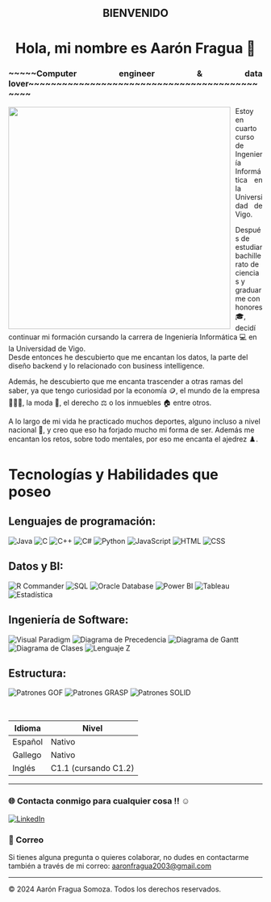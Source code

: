 <h2 align="center">BIENVENIDO</h1>

<h1 align="center">Hola, mi nombre es Aarón Fragua 👋</h1>

<h3 align="justify">~~~~~Computer engineer & data lover~~~~~~~~~~~~~~~~~~~~~~~~~~~~~~~~~~~~~~~~~~~~~</h3>

<p align="left">
  <img src="https://media4.giphy.com/media/v1.Y2lkPTc5MGI3NjExaWJ0c2RpdDgxbXVvOHA3OGZqYmt5N2lsczltN3B4aTFuYmplMjB5aSZlcD12MV9pbnRlcm5hbF9naWZfYnlfaWQmY3Q9Zw/qgQUggAC3Pfv687qPC/giphy.webp" width="440" align="left" style="margin-right: 10px;" />
 
<p align="justify">
Estoy en cuarto curso de Ingeniería Informática en la Universidad de Vigo.

Después de estudiar bachillerato de ciencias y graduarme con honores 🎓, decidí continuar mi formación cursando la carrera de Ingeniería Informática 💻 en la Universidad de Vigo.
</br>
Desde entonces he descubierto que me encantan los datos, la parte del diseño backend y lo relacionado con business intelligence.
</br>

Además, he descubierto que me encanta trascender a otras ramas del saber, ya que tengo curiosidad por la economía 🪙, el mundo de la empresa 🧑🏻‍💼, la moda 👔, el derecho ⚖️ o los inmuebles 🏠 entre otros.

A lo largo de mi vida he practicado muchos deportes, alguno incluso a nivel nacional 🥇, y creo que eso ha forjado mucho mi forma de ser. Además me encantan los retos, sobre todo mentales, por eso me encanta el ajedrez ♟️.
</p>
</p>



# Tecnologías y Habilidades que poseo
## Lenguajes de programación:
 ![Java](https://img.shields.io/badge/Java-ED8B00?style=for-the-badge&logo=java&logoColor=white)
 ![C](https://img.shields.io/badge/C-000000?style=for-the-badge&logo=c&logoColor=white)
 ![C++](https://img.shields.io/badge/C%2B%2B-00599C?style=for-the-badge&logo=cplusplus&logoColor=white)
 ![C#](https://img.shields.io/badge/C%23-239120?style=for-the-badge&logo=csharp&logoColor=white)
 ![Python](https://img.shields.io/badge/Python-3776AB?style=for-the-badge&logo=python&logoColor=white)
 ![JavaScript](https://img.shields.io/badge/JavaScript-F7DF1E?style=for-the-badge&logo=javascript&logoColor=black)
 ![HTML](https://img.shields.io/badge/HTML-E34F26?style=for-the-badge&logo=html5&logoColor=white)
 ![CSS](https://img.shields.io/badge/CSS-1572B6?style=for-the-badge&logo=css3&logoColor=white)

## Datos y BI:
![R Commander](https://img.shields.io/badge/R%20Commander-76A05B?style=for-the-badge&logo=r&logoColor=white)
![SQL](https://img.shields.io/badge/SQL-4479A1?style=for-the-badge&logo=sqlite&logoColor=white)
![Oracle Database](https://img.shields.io/badge/Oracle%20Database-F80000?style=for-the-badge&logo=oracle&logoColor=white)
![Power BI](https://img.shields.io/badge/Power%20BI-F2C94C?style=for-the-badge&logo=powerbi&logoColor=white)
![Tableau](https://img.shields.io/badge/Tableau-E97627?style=for-the-badge&logo=tableau&logoColor=white)
![Estadística](https://img.shields.io/badge/Estad%C3%ADstica-0072B9?style=for-the-badge&logo=data:image/png;base64,iVBORw0KGgoAAAANSUhEUgAAABAAAAAQCAYAAAAf8/9hAAABxklEQVR42mJ8///B/0MUSgeMys2H4AgJMDEQDjUAAAHRQIfB1j1l5gIAAAAABJRU5ErkJggg==)

## Ingeniería de Software:
![Visual Paradigm](https://img.shields.io/badge/Visual%20Paradigm-30A8E4?style=for-the-badge&logo=visual-paradigm&logoColor=white)
![Diagrama de Precedencia](https://img.shields.io/badge/Diagrama%20de%20Precedencia-4B8BBE?style=for-the-badge)
![Diagrama de Gantt](https://img.shields.io/badge/Diagrama%20de%20Gantt-FFCC00?style=for-the-badge)
![Diagrama de Clases](https://img.shields.io/badge/Diagrama%20de%20Clases-3F9E8E?style=for-the-badge)
![Lenguaje Z](https://img.shields.io/badge/Lenguaje%20Z-FFD700?style=for-the-badge)

## Estructura:
![Patrones GOF](https://img.shields.io/badge/Patrones%20GOF-4F8BF9?style=for-the-badge)
![Patrones GRASP](https://img.shields.io/badge/Patrones%20GRASP-FF8C00?style=for-the-badge)
![Patrones SOLID](https://img.shields.io/badge/Patrones%20SOLID-5C8DF8?style=for-the-badge)

</br>

<table>
  <thead>
    <tr>
      <th>Idioma</th>
      <th>Nivel</th>
    </tr>
  </thead>
  <tbody>
    <tr>
      <td>Español</td>
      <td>Nativo</td>
    </tr>
    <tr>
      <td>Gallego</td>
      <td>Nativo</td>
    </tr>
    <tr>
      <td>Inglés</td>
      <td>C1.1 (cursando C1.2)</td>
    </tr>
  </tbody>
</table>


---

### 🌐 Contacta conmigo para cualquier cosa !! ☺️
[![LinkedIn](https://img.shields.io/badge/LinkedIn-Aarón_Fragua_Somoza-0077B5?style=for-the-badge&logo=linkedin&logoColor=white&labelColor=101010)](https://www.linkedin.com/in/aarón-fragua-somoza-25b0a8304/)

### 📧 Correo
Si tienes alguna pregunta o quieres colaborar, no dudes en contactarme también a través de mi correo: [aaronfragua2003@gmail.com](mailto:aaronfragua2003@gmail.com)

---

© 2024 Aarón Fragua Somoza. Todos los derechos reservados.
